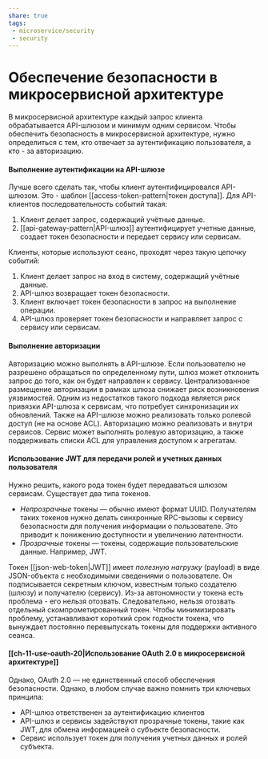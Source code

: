 ```yaml
---
share: true
tags:
 - microservice/security
 - security
---
```

# Обеспечение безопасности в микросервисной архитектуре
В микросервисной архитектуре каждый запрос клиента обрабатывается API-шлюзом и минимум одним сервисом. Чтобы обеспечить безопасность в микросервисной архитектуре, нужно определиться с тем, кто отвечает за аутентификацию пользователя, а кто - за авторизацию.
#### Выполнение аутентификации на API-шлюзе
Лучше всего сделать так, чтобы клиент аутентифицировался API-шлюзом. 
Это - шаблон [[access-token-pattern|токен доступа]]. 
Для API-клиентов последовательность событий такая:
1. Клиент делает запрос, содержащий учётные данные.
2. [[api-gateway-pattern|API-шлюз]] аутентифицирует учетные данные, создает токен безопасности и передает сервису или сервисам.

Клиенты, которые используют сеанс, проходят через такую цепочку событий:
1. Клиент делает запрос на вход в систему, содержащий учётные данные.
2. API-шлюз возвращает токен безопасности.
3. Клиент включает токен безопасности в запрос на выполнение операции.
4. API-шлюз проверяет токен безопасности и направляет запрос с сервису или сервисам.
#### Выполнение авторизации
Авторизацию можно выполнять в API-шлюзе. Если пользователю не разрешено обращаться по определенному пути, шлюз может отклонить запрос до того, как он будет направлен к сервису. Централизованное размещение авторизации в рамках шлюза снижает риск возникновения уязвимостей.
Одним из недостатков такого подхода является риск привязки API-шлюза к сервисам, что потребует синхронизации их обновлений. Также на API-шлюзе можно реализовать только ролевой доступ (не на основе ACL).
Авторизацию можно реализовать и внутри сервисов. Сервис может выполнять ролевую авторизацию, а также поддерживать списки ACL для управления доступом к агрегатам.
#### Использование JWT для передачи ролей и учетных данных пользователя
Нужно решить, какого рода токен будет передаваться шлюзом сервисам. Существует два типа токенов.
- *Непрозрачные* токены — обычно имеют формат UUID. Получателям таких токенов нужно делать синхронные RPC-вызовы к сервису безопасности для получения информации о пользователе. Это приводит к понижению доступности и увеличению латентности.
- *Прозрачные* токены — токены, содержащие пользовательские данные. Например, JWT.

Токен [[json-web-token|JWT]] имеет *полезную нагрузку* (payload) в виде JSON-объекта с необходимыми сведениями о пользователе. Он подписывается секретным ключом, известным только создателю (шлюзу) и получателю (сервису).
Из-за автономности у токена есть проблема - его нельзя отозвать. Следовательно, нельзя отозвать отдельный скомпрометированный токен. Чтобы минимизировать проблему, устанавливают короткий срок годности токена, что вынуждает постоянно перевыпускать токены для поддержки активного сеанса.

#### [[ch-11-use-oauth-20|Использование OAuth 2.0 в микросервисной архитектуре]]

Однако, OAuth 2.0 — не единственный способ обеспечения безопасности. Однако, в любом случае важно помнить три ключевых принципа:
- API-шлюз ответственен за аутентификацию клиентов
- API-шлюз и сервисы задействуют прозрачные токены, такие как JWT, для обмена информацией о субъекте безопасности.
- Сервис использует токен для получения учетных данных и ролей субъекта.
